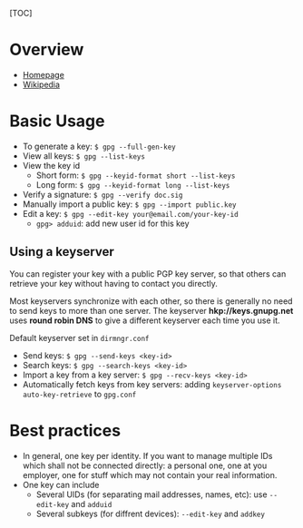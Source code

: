 [TOC]

# Overview
- [Homepage](https://www.gnupg.org/)
- [Wikipedia](https://en.wikipedia.org/wiki/GNU_Privacy_Guard)

# Basic Usage
- To generate a key: `$ gpg --full-gen-key`
- View all keys: `$ gpg --list-keys`
- View the key id
	+ Short form: `$ gpg --keyid-format short --list-keys`
	+ Long form: `$ gpg --keyid-format long --list-keys`
- Verify a signature: `$ gpg --verify doc.sig`
- Manually import a public key: `$ gpg --import public.key`
- Edit a key: `$ gpg --edit-key your@email.com/your-key-id`
	+ `gpg> adduid`: add new user id for this key

## Using a keyserver
You can register your key with a public PGP key server, so that others can retrieve your key without having to contact you directly.

Most keyservers synchronize with each other, so there is generally no need to send keys to more than one server. The keyserver **hkp://keys.gnupg.net** uses **round robin DNS** to give a different keyserver each time you use it.

Default keyserver set in `dirmngr.conf`

+ Send keys: `$ gpg --send-keys <key-id>`
+ Search keys: `$ gpg --search-keys <key-id>`
+ Import a key from a key server: `$ gpg --recv-keys <key-id>`
+ Automatically fetch keys from key servers: adding `keyserver-options auto-key-retrieve` to `gpg.conf`

# Best practices
- In general, one key per identity. If you want to manage multiple IDs which shall not be connected directly: a personal one, one at you employer, one for stuff which may not contain your real information.
- One key can include
	+ Several UIDs (for separating mail addresses, names, etc): use `--edit-key` and `adduid`
	+ Several subkeys (for diffrent devices): `--edit-key` and `addkey`

